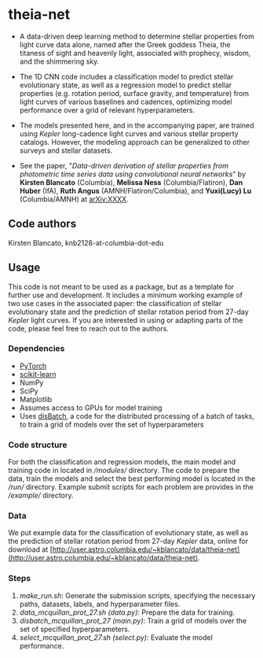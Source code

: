# theia-net
- A data-driven deep learning method to determine stellar properties from light curve data alone, named after the Greek goddess Theia, the titaness of sight and heavenly light, associated with prophecy, wisdom, and the shimmering sky. 

- The 1D CNN code includes a classification model to predict stellar evolutionary state, as well as a regression model to predict stellar properties (e.g. rotation period, surface gravity, and temperature) from light curves of various baselines and cadences, optimizing model performance over a grid of relevant hyperparameters. 

- The models presented here, and in the accompanying paper, are trained using *Kepler* long-cadence light curves and various stellar property catalogs. However, the modeling approach can be generalized to other surveys and stellar datasets. 

- See the paper, "*Data-driven derivation of stellar properties from photometric time series data using convolutional neural networks*" by **Kirsten Blancato** (Columbia), **Melissa Ness** (Columbia/Flatiron), **Dan Huber** (IfA), **Ruth Angus** (AMNH/Flatiron/Columbia), and **Yuxi(Lucy) Lu** (Columbia/AMNH) at [arXiv:XXXX](https://arxiv.org/list/astro-ph/recent).

## Code authors
Kirsten Blancato, knb2128-at-columbia-dot-edu

## Usage
This code is not meant to be used as a package, but as a template for further use and development. It includes a minimum working example of two use cases in the associated paper: the classification of stellar evolutionary state and the prediction of stellar rotation period from 27-day *Kepler* light curves. If you are interested in using or adapting parts of the code, please feel free to reach out to the authors. 

### Dependencies
- [PyTorch](https://pytorch.org/) </br>
- [scikit-learn](https://scikit-learn.org/stable/) </br>
- NumPy </br>
- SciPy </br>
- Matplotlib </br>
- Assumes access to GPUs for model training </br>
- Uses [disBatch](https://github.com/flatironinstitute/disBatch), a code for the distributed processing of a batch of tasks, to train a grid of models over the set of hyperparameters

### Code structure
For both the classification and regression models, the main model and training code in located in */modules/* directory. The code to prepare the data, train the models and select the best performing model is located in the */run/* directory. Example submit scripts for each problem are provides in the */example/* directory. 

### Data
We put example data for the classification of evolutionary state, as well as the prediction of stellar rotation period from 27-day *Kepler* data, online for download at [http://user.astro.columbia.edu/~kblancato/data/theia-net](http://user.astro.columbia.edu/~kblancato/data/theia-net).

### Steps
1. *make_run.sh*: Generate the submission scripts, specifying the necessary paths, datasets, labels, and hyperparameter files. </br>
2. *data_mcquillan_prot_27.sh (data.py)*: Prepare the data for training. </br>
3. *disbatch_mcquillan_prot_27 (main.py)*: Train a grid of models over the set of specified hyperparameters. </br>
4. *select_mcquillan_prot_27.sh (select.py)*: Evaluate the model performance. 
